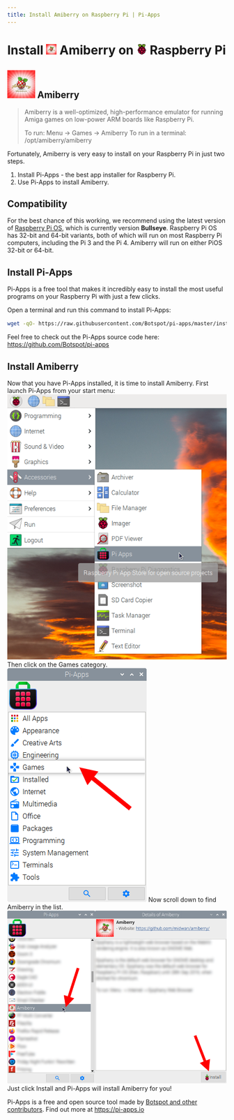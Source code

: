 ```yaml
---
title: Install Amiberry on Raspberry Pi | Pi-Apps
---
```

<div class="simple-install-content content">

# Install <img src="/img/app-icons/Amiberry/icon-64.png" height=24> Amiberry on <img src=/img/other-icons/raspberrypi-icon.svg height=24> Raspberry Pi

## <img src="/img/app-icons/Amiberry/icon-64.png"> Amiberry
> Amiberry is a well-optimized, high-performance emulator for running Amiga games on low-power ARM boards like Raspberry Pi.
> 
> To run: Menu -> Games -> Amiberry
> To run in a terminal: /opt/amiberry/amiberry

Fortunately, Amiberry is very easy to install on your Raspberry Pi in just two steps.
1. Install Pi-Apps - the best app installer for Raspberry Pi.
2. Use Pi-Apps to install Amiberry.
</div>
<div class="simple-install-content content">

## Compatibility
For the best chance of this working, we recommend using the latest version of [Raspberry Pi OS](https://www.raspberrypi.com/software/), which is currently version **Bullseye**.
Raspberry Pi OS has 32-bit and 64-bit variants, both of which will run on most Raspberry Pi computers, including the Pi 3 and the Pi 4.
Amiberry will run on either PiOS 32-bit or 64-bit.
</div>
<div class="simple-install-content content">

## Install Pi-Apps

Pi-Apps is a free tool that makes it incredibly easy to install the most useful programs on your Raspberry Pi with just a few clicks.

Open a terminal and run this command to install Pi-Apps:
```bash
wget -qO- https://raw.githubusercontent.com/Botspot/pi-apps/master/install | bash
```
Feel free to check out the Pi-Apps source code here: https://github.com/Botspot/pi-apps
</div>
<div class="simple-install-content content">

## Install Amiberry

Now that you have Pi-Apps installed, it is time to install Amiberry.
First launch Pi-Apps from your start menu:
<img src="/img/start-menu.png">
Then click on the Games category.
<img src="/img/category-selections/Games.png">
Now scroll down to find Amiberry in the list.
<img src="/img/app-icons/Amiberry/app-selection.png">
Just click Install and Pi-Apps will install Amiberry for you!
</div>
<div class="simple-install-content content">

Pi-Apps is a free and open source tool made by [Botspot and other contributors](/about/#contributors). Find out more at https://pi-apps.io
</div>
